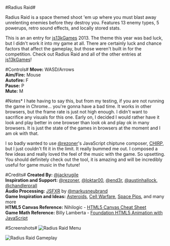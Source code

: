 #Radius Raid#

Radius Raid is a space themed shoot 'em up where you must blast away unrelenting enemies before they destroy you. Features 13 enemy types, 5 powerups, retro sound effects, and locally stored stats.

This is an an entry for [js13kGames](http://js13kgames.com) 2013. The theme this year was bad luck, but I didn't work it into my game at all. There are certainly luck and chance factors that affect the gameplay, but those weren't built in for the competition. Check out Radius Raid and all of the other entries at [js13kGames](http://js13kgames.com/entries)!

#Controls#
**Move:** WASD/Arrows  
**Aim/Fire:** Mouse  
**Autofire:** F  
**Pause:** P  
**Mute:** M

#Notes*
I hate having to say this, but from my testing, if you are not running the game in Chrome... you're gonna have a bad time. It works in other browsers, but the frame rate is just not high enough. I didn't want to sacrifice any visuals for this one. Early on, I decided I would rather have it look and play better in one browser than look ok and play ok in many browsers. It is just the state of the games in browsers at the moment and I am ok with that.

I so badly wanted to use [@rezoner](https://twitter.com/rezoner)'s JavaScript chiptune composer, [CHIRP](http://chirp.rezoner.net/composer/), but I just couldn't fit it in the limit. It really bummed me out. I composed a few ideas and really loved the feel of the music with the game. So upsetting. You should definitely check out the tool, it is amazing and will be incredibly useful for game music in the future!

#Credits#
**Created By:** [@jackrugile](https://twitter.com/jackrugile)  
**Inspiration and Support:** [@rezoner](https://twitter.com/rezoner), [@loktar00](https://twitter.com/loktar00), [@end3r](https://twitter.com/end3r), [@austinhallock](https://twitter.com/austinhallock), [@chandlerprall](https://twitter.com/chandlerprall)  
**Audio Processing:** [JSFXR](https://github.com/mneubrand/jsfxr) by [@markusneubrand](https://twitter.com/markusneubrand)  
**Game Inspiration and Ideas:** [Asteroids](http://www.atari.com/arcade/asteroids), [Cell Warfare](http://armorgames.com/play/3204/cell-warfare), [Space Pips](http://armorgames.com/play/3097/space-pips), and many more  
**HTML5 Canvas Reference:** Nihilogic - [HTML5 Canvas Cheat Sheet](http://blog.nihilogic.dk/2009/02/html5-canvas-cheat-sheet.html)  
**Game Math Reference:** Billy Lamberta - [Foundation HTML5 Animation with JavaScript](http://lamberta.github.io/html5-animation/)

#Screenshots#
![Radius Raid Menu](http://jackrugile.com/radius-raid-js13k/images/menu-screenshot.png "Radius Raid Menu")

![Radius Raid Gameplay](http://jackrugile.com/radius-raid-js13k/images/gameplay-screenshot.png "Radius Raid Gameplay")